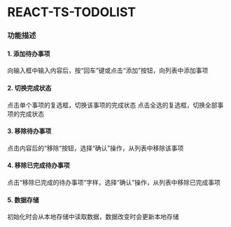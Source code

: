 # REACT-TS-TODOLIST

### 功能描述

#### 1. **添加待办事项**
  向输入框中输入内容后，按“回车”键或点击“添加”按钮，向列表中添加事项

#### 2. **切换完成状态**
  点击单个事项的复选框，切换该事项的完成状态
  点击全选的复选框，切换全部事项的完成状态

#### 3. **移除待办事项**
  点击内容后的“移除”按钮，选择“确认”操作，从列表中移除该事项

#### 4. **移除已完成待办事项**
  点击“移除已完成的待办事项”字样，选择“确认”操作，从列表中移除已完成事项

#### 5. **数据存储**
  初始化时会从本地存储中读取数据，数据改变时会更新本地存储
